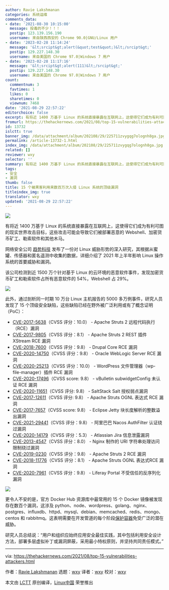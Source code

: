 ```yaml
---
author: Ravie Lakshmanan
categories: 系统运维
comments_data:
- date: '2021-08-30 10:15:00'
  message: 投毒的不少！！！
  postip: 123.139.156.190
  username: 来自陕西西安的 Chrome 90.0|GNU/Linux 用户
- date: '2023-02-28 11:14:24'
  message: '&lt;srcipt&gt;alert(&quot;test&quot;)&lt;/srcipt&gt;'
  postip: 129.227.148.30
  username: 来自美国的 Chrome 97.0|Windows 7 用户
- date: '2023-02-28 11:17:16'
  message: '&lt;srcipt&gt;alert(111)&lt;/srcipt&gt;'
  postip: 129.227.148.30
  username: 来自美国的 Chrome 97.0|Windows 7 用户
count:
  commentnum: 3
  favtimes: 1
  likes: 0
  sharetimes: 0
  viewnum: 7468
date: '2021-08-29 22:57:22'
editorchoice: false
excerpt: 有将近 1400 万基于 Linux 的系统直接暴露在互联网上，这使得它们成为有利可图的现实世界攻击目标
fromurl: https://thehackernews.com/2021/08/top-15-vulnerabilities-attackers.html
id: 13732
islctt: true
banner_img: /data/attachment/album/202108/29/225711zvygqg7olognh8ga.jpg
permalink: /article-13732-1.html
index_img: /data/attachment/album/202108/29/225711zvygqg7olognh8ga.jpg.thumb.jpg
related: []
reviewer: wxy
selector: ''
summary: 有将近 1400 万基于 Linux 的系统直接暴露在互联网上，这使得它们成为有利可图的现实世界攻击目标
tags:
- 安全
- 漏洞
thumb: false
title: 15 个被黑客利用来数百万次入侵 Linux 系统的顶级漏洞
titleindex_img: true
translator: wxy
updated: '2021-08-29 22:57:22'
---
```


![](/data/attachment/album/202108/29/225711zvygqg7olognh8ga.jpg)


有将近 1400 万基于 Linux 的系统直接暴露在互联网上，这使得它们成为有利可图的现实世界攻击目标，这些攻击可能会导致它们被部署恶意的 Webshell、加密货币矿工、勒索软件和其他木马。


网络安全公司 [趋势科技](https://www.trendmicro.com/vinfo/us/security/news/cybercrime-and-digital-threats/linux-threat-report-2021-1h-linux-threats-in-the-cloud-and-security-recommendations) 发布了一份对 Linux 威胁形势的深入研究，其根据从蜜罐、传感器和匿名遥测中收集的数据，详细介绍了 2021 年上半年影响 Linux 操作系统的首要威胁和漏洞。


该公司检测到近 1500 万个针对基于 Linux 的云环境的恶意软件事件，发现加密货币矿工和勒索软件占所有恶意软件的 54%，Webshell 占 29%。


 


![](/data/attachment/album/202108/29/225723flbwv7t22rtc7e2r.jpg)


 


此外，通过剖析同一时期 10 万台 Linux 主机报告的 5000 多万例事件，研究人员发现了 15 个顶级安全缺陷，这些缺陷已经在野外被广泛利用或有了概念证明（PoC）：


* [CVE-2017-5638](https://nvd.nist.gov/vuln/detail/CVE-2017-5638)（CVSS 评分：10.0） - Apache Struts 2 远程代码执行（RCE）漏洞
* [CVE-2017-9805](https://nvd.nist.gov/vuln/detail/CVE-2017-9805)（CVSS 评分：8.1） - Apache Struts 2 REST 插件 XStream RCE 漏洞
* [CVE-2018-7600](https://nvd.nist.gov/vuln/detail/CVE-2018-7600)（CVSS 评分：9.8） - Drupal Core RCE 漏洞
* [CVE-2020-14750](https://nvd.nist.gov/vuln/detail/CVE-2020-14750)（CVSS 评分：9.8） - Oracle WebLogic Server RCE 漏洞
* [CVE-2020-25213](https://nvd.nist.gov/vuln/detail/CVE-2020-25213)（CVSS 评分：10.0） - WordPress 文件管理器（wp-file-manager）插件 RCE 漏洞
* [CVE-2020-17496](https://nvd.nist.gov/vuln/detail/CVE-2020-17496)（CVSS score: 9.8） - vBulletin subwidgetConfig 未认证 RCE 漏洞
* [CVE-2020-11651](https://nvd.nist.gov/vuln/detail/CVE-2020-11651)（CVSS 评分: 9.8） - SaltStack Salt 授权弱点漏洞
* [CVE-2017-12611](https://nvd.nist.gov/vuln/detail/CVE-2017-12611)（CVSS 评分: 9.8） - Apache Struts OGNL 表达式 RCE 漏洞
* [CVE-2017-7657](https://nvd.nist.gov/vuln/detail/CVE-2017-7657)（CVSS score: 9.8） - Eclipse Jetty 块长度解析的整数溢出漏洞
* [CVE-2021-29441](https://nvd.nist.gov/vuln/detail/CVE-2021-29441)（CVSS 评分：9.8） - 阿里巴巴 Nacos AuthFilter 认证绕过漏洞
* [CVE-2020-14179](https://nvd.nist.gov/vuln/detail/CVE-2020-14179)（CVSS 评分：5.3） - Atlassian Jira 信息泄露漏洞
* [CVE-2013-4547](https://nvd.nist.gov/vuln/detail/CVE-2013-4547)（CVSS 评分：8.0） - Nginx 制作的 URI 字符串处理访问限制绕过漏洞
* [CVE-2019-0230](https://nvd.nist.gov/vuln/detail/CVE-2019-0230)（CVSS 评分：9.8） - Apache Struts 2 RCE 漏洞
* [CVE-2018-11776](https://nvd.nist.gov/vuln/detail/CVE-2018-11776)（CVSS 评分：8.1） - Apache Struts OGNL 表达式RCE 漏洞
* [CVE-2020-7961](https://nvd.nist.gov/vuln/detail/CVE-2020-7961)（CVSS 评分：9.8） - Liferay Portal 不受信任的反序列化漏洞


 


![](/data/attachment/album/202108/29/225723mw7fdpssftszptsi.jpg)


 


更令人不安的是，官方 Docker Hub 资源库中最常用的 15 个 Docker 镜像被发现存在数百个漏洞，这涉及 python、node、wordpress、golang、nginx、postgres、influxdb、httpd、mysql、debian、memcached、redis、mongo、centos 和 rabbitmq。这表明需要在开发管道的每个阶段[保护容器](https://www.trendmicro.com/vinfo/us/security/news/security-technology/container-security-examining-potential-threats-to-the-container-environment)免受广泛的潜在威胁。


研究人员总结说：“用户和组织应始终应用安全最佳实践，其中包括利用安全设计方法，部署多层虚拟补丁或漏洞屏蔽，采用最小特权原则，并坚持共同责任模式。”




---


via: <https://thehackernews.com/2021/08/top-15-vulnerabilities-attackers.html> 


作者：[Ravie Lakshmanan](https://thehackernews.com/p/authors.html) 选题：[wxy](https://github.com/wxy) 译者：[wxy](https://github.com/wxy) 校对：[wxy](https://github.com/wxy)


本文由 [LCTT](https://github.com/LCTT/TranslateProject) 原创编译，[Linux中国](/article-13730-1.html) 荣誉推出
